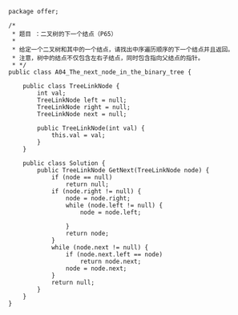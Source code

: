	package offer;
	
	/*
	 * 题目 ：二叉树的下一个结点（P65）
	 * 
	 * 给定一个二叉树和其中的一个结点，请找出中序遍历顺序的下一个结点并且返回。
	 * 注意，树中的结点不仅包含左右子结点，同时包含指向父结点的指针。
	 * */
	public class A04_The_next_node_in_the_binary_tree {
	
		public class TreeLinkNode {
			int val;
			TreeLinkNode left = null;
			TreeLinkNode right = null;
			TreeLinkNode next = null;
	
			public TreeLinkNode(int val) {
				this.val = val;
			}
		}
	
		public class Solution {
			public TreeLinkNode GetNext(TreeLinkNode node) {
				if (node == null)
					return null;
				if (node.right != null) {
					node = node.right;
					while (node.left != null) {
						node = node.left;
	
					}
					return node;
				}
				while (node.next != null) {
					if (node.next.left == node)
						return node.next;
					node = node.next;
				}
				return null;
			}
		}
	}

